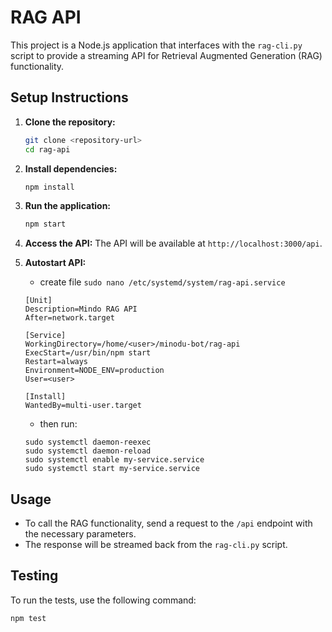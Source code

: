 # RAG API

This project is a Node.js application that interfaces with the `rag-cli.py` script to provide a streaming API for Retrieval Augmented Generation (RAG) functionality.

## Setup Instructions

1. **Clone the repository:**
   ```bash
   git clone <repository-url>
   cd rag-api
   ```

2. **Install dependencies:**
   ```bash
   npm install
   ```

3. **Run the application:**
   ```bash
   npm start
   ```

4. **Access the API:**
   The API will be available at `http://localhost:3000/api`.

5. **Autostart API:**
   * create file `sudo nano /etc/systemd/system/rag-api.service`
   ```
   [Unit]
   Description=Mindo RAG API
   After=network.target

   [Service]
   WorkingDirectory=/home/<user>/minodu-bot/rag-api
   ExecStart=/usr/bin/npm start
   Restart=always
   Environment=NODE_ENV=production
   User=<user>

   [Install]
   WantedBy=multi-user.target
   ```
   * then run:
   ```
   sudo systemctl daemon-reexec
   sudo systemctl daemon-reload
   sudo systemctl enable my-service.service
   sudo systemctl start my-service.service
   ```


## Usage

- To call the RAG functionality, send a request to the `/api` endpoint with the necessary parameters.
- The response will be streamed back from the `rag-cli.py` script.

## Testing

To run the tests, use the following command:

```bash
npm test
```